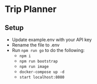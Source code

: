 # Trip Planner

## Setup

* Update example.env with your API key
* Rename the file to .env
* Run `npm run go` to do the following:
  * `npm i`
  * `npm run bootstrap`
  * `npm run image`
  * `docker-compose up -d`
  * `start localhost:8080`